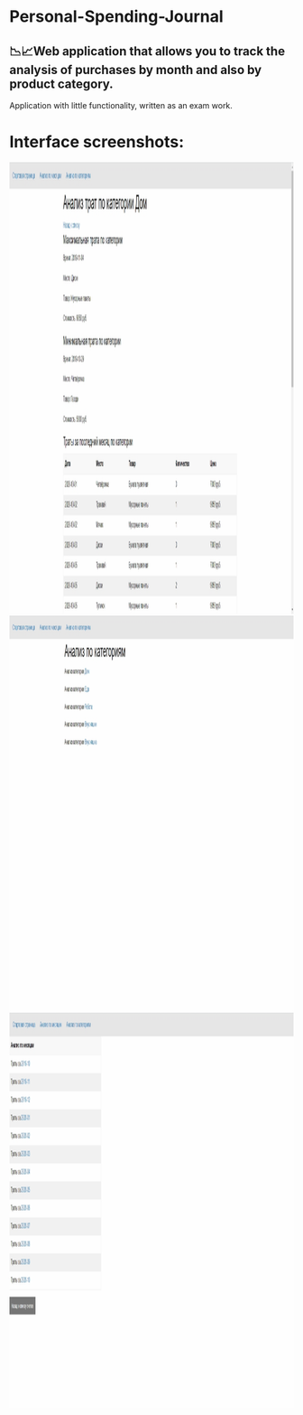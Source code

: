 # Personal-Spending-Journal
📉📈Web application that allows you to track the analysis of purchases by month and also by product category.
--- 
Application with little functionality, written as an exam work.

# Interface screenshots:
<img src="https://github.com/Andrew-Garanin/Personal-Spending-Journal/blob/master/screenshots/Screenshot_1.jpg" width="1900" height="800"/>
<img src="https://github.com/Andrew-Garanin/Personal-Spending-Journal/blob/master/screenshots/Screenshot_2.jpg" width="1900" height="700"/>
<img src="https://github.com/Andrew-Garanin/Personal-Spending-Journal/blob/master/screenshots/Screenshot_3.jpg" width="1900" height="700"/>
